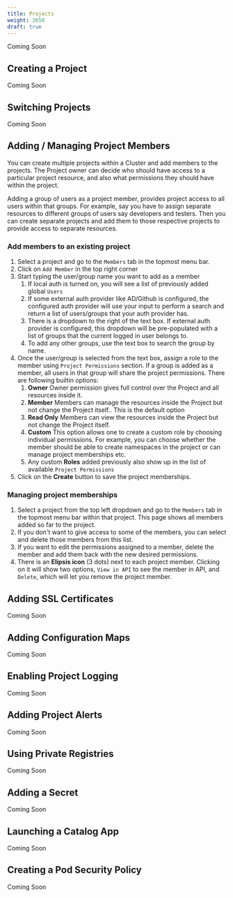 ```yaml
---
title: Projects
weight: 3650
draft: true
---
```

Coming Soon

## Creating a Project

Coming Soon

## Switching Projects

Coming Soon

## Adding / Managing Project Members

You can create multiple projects within a Cluster and add members to the projects. The Project owner can decide who should have access to a particular project resource, and also what permissions they should have within the project. 

Adding a group of users as a project member, provides project access to all users within that groups. For example, say you have to assign separate resources to different groups of users say developers and testers. Then you can create separate projects and add them to those respective projects to provide access to separate resources.

<h3> Add members to an existing project</h3>

1. Select a project and go to the `Members` tab in the topmost menu bar.
2. Click on `Add Member` in the top right corner
3. Start typing the user/group name you want to add as a member
	1. If local auth is turned on, you will see a list of previously added global `Users`
	2. If some external auth provider like AD/Github is configured, the configured auth provider will use your input to perform a search and return a list of users/groups that your auth provider has.
	3. There is a dropdown to the right of the text box. If external auth provider is configured, this dropdown will be pre-populated with a list of groups that the current logged in user belongs to.  
	4. To add any other groups, use the text box to search the group by name.
4. Once the user/group is selected from the text box, assign a role to the member using `Project Permissions` section.  If a group is added as a member, all users in that group will share the project permissions. 
There are following builtin options:
	1. **Owner**
	Owner permission gives full control over the Project and all resources inside it. 
	2. **Member**
	Members can manage the resources inside the Project but not change the Project itself.. This is the default option
	3. **Read Only**
	Members can view the resources inside the Project but not change the Project itself.
	4. **Custom**
	This option allows one to create a custom role by choosing individual permissions. For example, you can choose whether the member should be able to create namespaces in the project or can manage project memberships etc.
    5. Any custom **Roles** added previously also show up in the list of available `Project Permissions`
5. Click on the **Create** button to save the project memberships.    

<h3> Managing project memberships </h3>

1. Select a project from the top left dropdown and go to the `Members` tab in the topmost menu bar within that project. This page shows all members added so far to the project.
2. If you don't want to give access to some of the members, you can select and delete those members from this list.
3. If you want to edit the permissions assigned to a member, delete the member and add them back with the new desired permissions.
4. There is an **Elipsis icon** (3 dots) next to each project member. Clicking on it will show two options, `View in API` to see the member in API, and `Delete`, which will let you remove the project member.

## Adding SSL Certificates

Coming Soon

## Adding Configuration Maps

Coming Soon

## Enabling Project Logging

Coming Soon

## Adding Project Alerts

Coming Soon

## Using Private Registries

Coming Soon

## Adding a Secret

Coming Soon

## Launching a Catalog App

Coming Soon

## Creating a Pod Security Policy

Coming Soon

